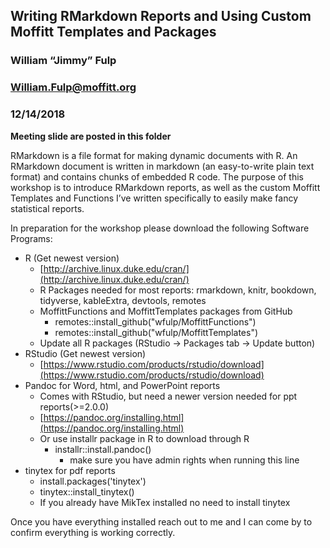 ## Writing RMarkdown Reports and Using Custom Moffitt Templates and Packages
### William “Jimmy” Fulp 
### [William.Fulp@moffitt.org](William.Fulp@moffitt.org)
### 12/14/2018

**Meeting slide are posted in this folder**
 
RMarkdown is a file format for making dynamic documents with R. An RMarkdown document is written in markdown (an easy-to-write plain text format) and contains chunks of embedded R code. The purpose of this workshop is to introduce RMarkdown reports, as well as the custom Moffitt Templates and Functions I’ve written specifically to easily make fancy statistical reports.
 
In preparation for the workshop please download the following Software Programs:

* R (Get newest version)
    * [http://archive.linux.duke.edu/cran/](http://archive.linux.duke.edu/cran/)
    * R Packages needed for most reports: rmarkdown, knitr, bookdown, tidyverse, kableExtra, devtools, remotes
    * MoffittFunctions and MoffittTemplates packages from GitHub
        * remotes::install_github("wfulp/MoffittFunctions")
        * remotes::install_github("wfulp/MoffittTemplates")
    * Update all R packages (RStudio -> Packages tab -> Update button)
* RStudio (Get newest version)
    * [https://www.rstudio.com/products/rstudio/download](https://www.rstudio.com/products/rstudio/download)
* Pandoc for Word, html, and PowerPoint reports
    * Comes with RStudio, but need a newer version needed for ppt reports(>=2.0.0)
    * [https://pandoc.org/installing.html](https://pandoc.org/installing.html)
    * Or use installr package in R to download through R
        * installr::install.pandoc()
            * make sure you have admin rights when running this line
* tinytex for pdf reports
    * install.packages('tinytex')
    * tinytex::install_tinytex()
    * If you already have MikTex installed no need to install tinytex
 
Once you have everything installed reach out to me and I can come by to confirm everything is working correctly.
